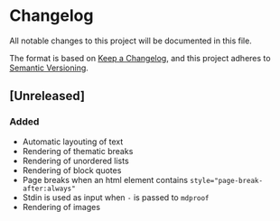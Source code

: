 # Changelog
All notable changes to this project will be documented in this file.

The format is based on [Keep a Changelog](https://keepachangelog.com/en/1.0.0/),
and this project adheres to [Semantic Versioning](https://semver.org/spec/v2.0.0.html).

## [Unreleased]
### Added
- Automatic layouting of text
- Rendering of thematic breaks
- Rendering of unordered lists
- Rendering of block quotes
- Page breaks when an html element contains `style="page-break-after:always"`
- Stdin is used as input when `-` is passed to `mdproof`
- Rendering of images
